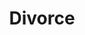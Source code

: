 ---
# head
title: 'Divorce'
description: 'Car financing in divorce'

# site
social: {
  facebookUrl: 'https://www.facebook.com/someurl',
  twitterUrl: 'https://www.twitter.com/someUrl',
  youtubeUrl: 'https://www.youtube.com/someUrl',
  instagramUrl: 'https://www.instagram.com/someUrl',
  linkedInUrl: 'https://www.linkedIn.com/someUrl',
}

# disclaimer
disclaimer: {
  logo: '../imag/logo-footer.svg',
  madeBy: 'Automotive dealer website by 3-2-1 Ignition',
  copyright: '2018-2019  3-2-1 Ignition, LCC'
}

# footer
footer: {
  address: '92 35 Granville St,Fairfield, CT 06824',
  phone: '839-123-111',
  email: 'info@dealership.com',
  menuItems: [
    { text: 'Home', url: '/' },
    { text: 'Find a car', url: '/search' },
    { text: 'Get pre-approval', url: 'pre-approval' },
    { text: 'Sell your car', url: 'sell-car' },
    { text: 'Services', url: '#' },
    { text: 'Terms &amp; conditions', url: '#' },
  ],
}

# header
header: {
  #assets
  logoUrl: '../imag/snl-logo.png',
  brandUrl: '',
  # mobile buttons
  mobileButtons: [
    { text: 'SALES', url: '/sell-car' },
    { text: 'SERVICES', url: '#' },
    { text: 'DIRECTION', url: '#' },
  ],
  # top-bar
  address: '101 SW Grady Way, Renton, WA 98057',
  phone: '839-123-111',
  schedule: 'Open today! 8:00 AM - 6:00 PM',
  # menu items
  menuItems: [
    { text: 'Find your next car', url: '#!', subItems: [
        { text: 'All inventory', url: '/search'},
        { text: 'All new', url: '#', subItems: [
            { text: 'All inventory', url: '/search'},
            { text: 'By body type', url: '/bodytype-search'},
        ]},
        { text: 'All Pre-owned', url: '#', subItems: [
          { text: 'All inventory', url: '/search'},
          { text: 'By body type', url: '/bodytype-search'},
          { text: 'Under $15,000', url: '#'},
        ]},
        { text: 'Commercial', url: '#'},
    ]},
    { text: 'Finance your car', url: '#', selected: true, subItems: [
      { text: 'Get pre-approved', url: '/pre-approved'},
      { text: 'Car loan calculator', url: '/calculator'},
    ]},
    { text: 'Sell your car', url: '#', subItems: [
      { text: 'We''ll buy your car', url: '/sell-car'},
      { text: 'Get trade-in value', url: '/prepare'},
    ]}, 
  ],
  # search input
  searchPlaceholder: 'Find your next car',
}

# get-in-touch
getInTouch: {
  title: 'Get in touch',
  address: '92 35 Grandville St, Fairfield, CT 06824',
  phone: '839-123-111',
  email: 'service@dealership.com',
  servicesPhone: '839-123-111',
  servicesEmail: 'service@dealership.com',
  openingWeekDays: '10:00 - 22:00',
  openingSaturdays: '09:00 - 23:00',
  openingSundays: '10:00 - 22:00'
}

#footer
footerContact: {
  mobileElements: [
    { name: 'Car payment calculator', url: '/calculator' },
    { name: 'Find a car', url: '/search' },
    { name: 'Get pre-approved', url: '/pre-approved' },
    { name: 'Sell your car', url: '/sell-car' },
    { name: 'Terms & conditions', url: '#!' },
  ],
  rowOne: {
    title: 'Links',
    elements: [
      { name: 'Home', link: '/' },
      { name: 'Sell your car', link: '/sell-car' },
      { name: 'Find a car', link: '/search' },
      { name: 'Services', link: '#!' },
      { name: 'Get pre-approval', link: '/pre-approved' },
      { name: 'Terms & Conditions', link: '#!' }
    ]
  },
  rowTwo: {
    title: 'Contacts',
    phone: '839-923-111',
    email: 'info@dealership.com',
    location: '920 S.W. Grady Way, Renton, WA, 98057',
    mapsUrl: 'https://goo.gl/maps/9p6DrwbY29k'
  },
  rowThree: {
    title: 'Stay Updated',
    inputPlaceholder: 'Your email address',
  }
}

firstSection: {
  img: '../imag/office-bg.png',
  title: 'Divorce'
}

content: {
  img: '../imag/broken_heart.svg',
  title: 'The pain of separation or divorce is difficult enough without the added stress of losing a vehicle',
  firstText: 'If you find yourself in the unfortunate position of being without a car because your ex-partner took your only means of transportation or your divorce settlement left you with a vehicle that you can no longer afford, our team of Financial Specialists at Sound National Lending can set you on the right path.',
  secondText: 'Not only do we guide newly divorced or separated clients through the process of finding a vehicle, but we also help customers in all types of credit situations get approved for an auto loan. Even if your ex-spouse’s debt has brought your rating down or you are on a tight single income, we work with lenders that specialize in these types of scenarios.',
  thirdText: 'To get the process underway, all you need to do is complete our quick online credit application, which is 100% secure and will never be used to sell your information to a third-party. Once your application is received, one of our caring and understanding Finance Specialists will contact you to help you secure the lowest possible interest rate for a vehicle based on your income and credit score.',
  fourthText: 'To learn more about Sound National Lending and the types of clients we help, please contact us at 1-877-468-5133 or click here to apply today.',
  buttonText: 'Get pre-approved',
  linkItems: [
    { text: 'Cars under $15,000', url: '#!' },
    { text: 'Trade in your car', url: '/prepare' },
    { text: 'Shop all cars', url: '/search' },
    { text: 'Car payment calculator', url: '/calculator' },
  ]
}

layout: divorce

---
